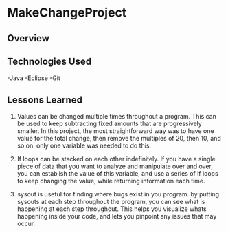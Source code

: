 # MakeChangeProject

## Overview


## Technologies Used
-Java
-Eclipse
-Git

## Lessons Learned
1. Values can be changed multiple times throughout a program. This can be used to keep subtracting fixed amounts that are progressively smaller. In this project, the most straightforward way was to have one value for the total change, then remove the multiples of 20, then 10, and so on. only one variable was needed to do this. 

2. If loops can be stacked on each other indefinitely. If you have a single piece of data that you want to analyze and manipulate over and over, you can establish the value of this variable, and use a series of if loops to keep changing the value, while returning information each time. 

3. sysout is useful for finding where bugs exist in you program. by putting sysouts at each step throughout the program, you can see what is happening at each step throughout. This helps you visualize whats happening inside your code, and lets you pinpoint any issues that may occur. 